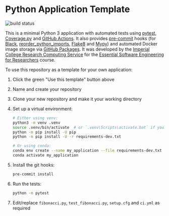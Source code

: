 # Python Application Template

![build status](../../workflows/ci/badge.svg)

This is a minimal Python 3 application with automated tests using [pytest](https://pytest.org/), [Coverage.py](https://coverage.readthedocs.io/) and [GitHub Actions](https://github.com/features/actions). It also provides [pre-commit](https://pre-commit.com/) hooks (for [Black](https://black.readthedocs.io/en/stable/), [reorder_python_imports](https://github.com/asottile/reorder_python_imports), [Flake8](https://flake8.pycqa.org/en/latest/) and [Mypy](http://mypy-lang.org/)) and automated Docker image storage via [GitHub Packages](https://help.github.com/en/packages). It was developed by the [Imperial College Research Computing Service](https://www.imperial.ac.uk/admin-services/ict/self-service/research-support/rcs/) for the [Essential Software Engineering for Researchers](https://imperialcollegelondon.github.io/grad_school_software_engineering_course/) course.

To use this repository as a template for your own application:

1. Click the green "Use this template" button above
1. Name and create your repository
1. Clone your new repository and make it your working directory
1. Set up a virtual environment:

   ```sh
   # Either using venv:
   python3 -m venv .venv
   source .venv/bin/activate  # or `.venv\Scripts\activate.bat` if you're using Windows
   python -m pip install -U pip
   python -m pip install -U -r requirements-dev.txt

   # Or using conda:
   conda env create --name my_application --file requirements-dev.txt python=3
   conda activate my_application
   ```

1. Install the git hooks:

   ```sh
   pre-commit install
   ```

1. Run the tests:

   ```sh
   python -m pytest
   ```

1. Edit/replace `fibonacci.py`, `test_fibonacci.py`, `setup.cfg` and `ci.yml` as required
